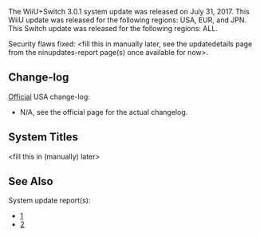 The WiiU+Switch 3.0.1 system update was released on July 31, 2017. This
WiiU update was released for the following regions: USA, EUR, and JPN.
This Switch update was released for the following regions: ALL.

Security flaws fixed: \<fill this in manually later, see the
updatedetails page from the ninupdates-report page(s) once available for
now\>.

## Change-log

[Official](http://en-americas-support.nintendo.com/app/answers/detail/a_id/1436/p/431/c/267)
USA change-log:

  - N/A, see the official page for the actual changelog.

## System Titles

\<fill this in (manually) later\>

## See Also

System update
    report(s):

  - [1](https://yls8.mtheall.com/ninupdates/reports.php?date=05-20-13_08-58-07&sys=wup)
  - [2](https://yls8.mtheall.com/ninupdates/reports.php?date=07-31-17_08-05-16&sys=hac)
